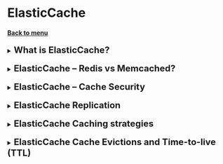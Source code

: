 <h1>ElasticCache</h1>
<h4> 

[Back to menu](..%2FMenu.md)

</h4>

[//]:# (What is ElasticCache?)

<details>
    <summary>
        <b><big><big>
            What is ElasticCache?
        </big></big></b>
    </summary>

Amazon ElastiCache is a web service that simplifies the setup, 
operation, and scaling of a distributed cache in the cloud. 
It is compatible with Redis and Memcached, providing real-time, 
cost-optimized performance for modern applications.

ElastiCache can scale to hundreds of millions of 
operations per second with microsecond response times, 
and offers enterprise-grade security and reliability.
It allows you to add a cache for frequently read data 
to maximize resources and lower the total cost of ownership

</details>
<br>

[//]:# (ElasticCache – Redis vs Memcached)

<details>
    <summary>
        <b><big><big>
            ElasticCache – Redis vs Memcached?
        </big></big></b>
    </summary>

Often, we think about caching to improve
performance while processing a large amount of data.

**Memcached is a distributed memory caching
is well-suited as a cache or a session store.
(For storing larger datasets, Memcached can perform better than Redis)**

Choose Memcached if the following apply for you:

- You need the simplest model possible.
- You need to run large nodes with multiple cores or threads.
- You need the ability to scale out and in,
  adding and removing nodes as demand on your system increases and decreases.
- You need to cache objects.

**Redis is an in-memory data structure store
useful as a cache, database, message broker, and queue.
(Redis uses a single core and shows better performance in storing small datasets)**

Choose Redis if the following apply for you:
- You want to use Redis Functions, Sharded Pub/Sub, or Redis ACL improvements
- You want the ability to tier data between memory and SSD
- You want to authenticate users with role-based access control
- Supports both encryption and dynamically adding or removing shards from your Redis
- You need geospatial indexing
- You don't need to support multiple databases
- You need to sort or rank in-memory datasets.
- You need backup and restore capabilities.

https://docs.aws.amazon.com/AmazonElastiCache/latest/mem-ug/SelectEngine.html

</details>
<br>

[//]:# (ElastiCache – Cache Security)

<details>
    <summary>
        <b><big><big>
            ElasticCache – Cache Security
        </big></big></b>
    </summary>

Amazon ElastiCache provides several security measures:

* **Shared Responsibility Model:** Security is a shared responsibility 
between AWS and the user. 
AWS is responsible for protecting the infrastructure that 
runs AWS services in the AWS Cloud. 
The user is responsible for security in the cloud, 
including the sensitivity of their data, their company’s requirements, 
and applicable laws and regulations.


* **Data Protection:** Amazon ElastiCache provides data protection features. 
All backups are written to Amazon Simple Storage Service (Amazon S3), 
which provides durable storage.


* **Identity and Access Management:** Amazon ElastiCache allows you 
to control who can access your ElastiCache resources.


* **Compliance Validation:** Amazon ElastiCache meets the requirements
of various compliance programs.


* **Infrastructure Security:** Amazon ElastiCache benefits from a 
data center and network architecture built to meet the
requirements of the most security-sensitive organizations.

  
* **Automatic Backups:** ElastiCache for Redis clusters 
should have automatic backup enabled.


* **Auto Minor Version Upgrade:** ElastiCache for Redis cache 
clusters should have auto minor version upgrade enabled.

https://docs.aws.amazon.com/AmazonElastiCache/latest/red-ug/redis-security.html
https://docs.aws.amazon.com/securityhub/latest/userguide/elasticache-controls.html

</details>
<br>

[//]:# (ElastiCache Replication)

<details>
    <summary>
        <b><big><big>
            ElasticCache Replication
        </big></big></b>
    </summary>

Amazon ElastiCache implements replication in two ways:

- **Redis (Cluster Mode Disabled):** This mode has a single shard 
that contains all of the cluster’s data in each node. 
Each shard in a replication group has a single read/write 
primary node and up to 5 read-only replica nodes. 
Applications can read from any node in the cluster, 
but can write only to the primary node. 
Asynchronous replication mechanisms are used 
to keep the read replicas synchronized with the primary.

![](https://docs.aws.amazon.com/images/AmazonElastiCache/latest/red-ug/images/ElastiCacheClusters-CSN-Redis-Replicas.png)

- **Redis (Cluster Mode Enabled):** This mode has data partitioned 
across up to 500 shards.
Each shard in a replication group has a single read/write primary node 
and up to 5 read-only replica nodes. 
You can create a cluster with a higher number of shards and a lower number 
of replicas totaling up to 90 nodes per cluster. 
The node or shard limit can be increased to a maximum of 500 per cluster 
if the Redis engine version is 5.0.6 or higher.

![](https://docs.aws.amazon.com/images/AmazonElastiCache/latest/red-ug/images/ElastiCacheClusters-CSN-RedisClusters.png)

In both modes, when you add a read replica to a cluster, 
all of the data from the primary is copied to the new node. 
From that point on, whenever data is written to the primary, 
the changes are asynchronously propagated to all the read replicas.

To improve fault tolerance and reduce write downtime, 
enable Multi-AZ with Automatic Failover for your Redis 
(cluster mode disabled) cluster with replicas. 
For more information, see Minimizing downtime in ElastiCache for Redis with Multi-AZ1.

https://docs.aws.amazon.com/AmazonElastiCache/latest/red-ug/Replication.Redis.Groups.html
https://docs.aws.amazon.com/AmazonElastiCache/latest/red-ug/Replication.html
https://docs.aws.amazon.com/AmazonElastiCache/latest/red-ug/Replication.CreatingRepGroup.html

</details>
<br>

[//]:# (ElastiCache Caching strategies)

<details>
    <summary>
        <b><big><big>
            ElasticCache Caching strategies
        </big></big></b>
    </summary>

<h3>Lazy Loading / Cache-Aside / Lazy Population</h3>

![](https://miro.medium.com/max/1400/1*pP5PWsso59895EZ8BUYrFw.png)

**Pros:**

- Only requested data is cached (the cache is not filled with unused data)
- Node failures are not fatal (the delay for warming up the cache is just increased)

**Minuses**

- Penalty for a cache miss that results in 3 round trips,
  noticeable delay for this request.
- Stale data: Data may be updated in the database and stale in the cache.

<h3>Write Through - adding or updating the cache when
database update</h3>

![](https://miro.medium.com/max/686/1*4c2gEZR3yXkr48lhR5vO2w.png)

**Pros:**

- Data in the cache never becomes stale, reading is fast
- Write penalty vs. read penalty (each write requires 2 calls)

**Minuses:**

- Missing data until it is added/updated to the database.
- Caching - most of the data will never be read.

<h3>Best method</h3>
The best method is a combination of write-through and lazy loading because
different types of data should be written to cache under different circumstances

</details>
<br>

[//]:# (ElastiCache сache Evictions and Time-to-live [TTL])

<details>
    <summary>
        <b><big><big>
            ElasticCache Cache Evictions and Time-to-live (TTL)
        </big></big></b>
    </summary>

**Deleting the cache can occur in three ways:**

- You are explicitly removing the item from the cache
- The item was deleted because the memory is full and has not been used for a long time (LRU).
- You set the item's time to live (or TTL).

**TTL is useful for any data type:**

- TTL can vary from a few seconds to hours or days.
- If there are too many evictions due to memory, you should scale up or down.

</details>
<br>